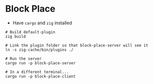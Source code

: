 # Block Place

- Have `cargo` and `zig` installed

```
# Build default-plugin
zig build

# Link the plugin folder so that block-place-server will see it
ln -s zig-cache/bin/plugins ./ 

# Run the server
cargo run -p block-place-server

# In a different terminal...
cargo run -p block-place-client
```
